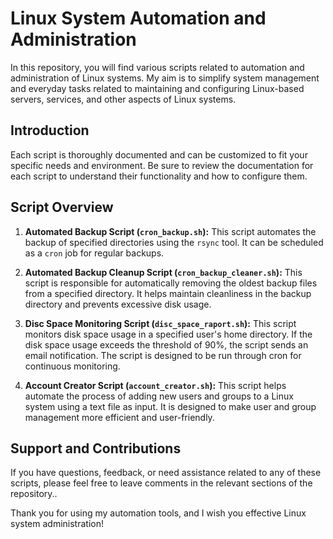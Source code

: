 # Linux System Automation and Administration

In this repository, you will find various scripts related to automation and administration of Linux systems. My aim is to simplify system management and everyday tasks related to maintaining and configuring Linux-based servers, services, and other aspects of Linux systems.

## Introduction

Each script is thoroughly documented and can be customized to fit your specific needs and environment. Be sure to review the documentation for each script to understand their functionality and how to configure them.

## Script Overview

1. **Automated Backup Script (`cron_backup.sh`):** This script automates the backup of specified directories using the `rsync` tool. It can be scheduled as a `cron` job for regular backups.

2. **Automated Backup Cleanup Script (`cron_backup_cleaner.sh`):** This script is responsible for automatically removing the oldest backup files from a specified directory. It helps maintain cleanliness in the backup directory and prevents excessive disk usage.

3. **Disc Space Monitoring Script (`disc_space_raport.sh`):**  This script monitors disk space usage in a specified user's home directory. If the disk space usage exceeds the threshold of 90%, the script sends an email notification. The script is designed to be run through cron for continuous monitoring.

4. **Account Creator Script (`account_creator.sh`):**  This script helps automate the process of adding new users and groups to a Linux system using a text file as input. It is designed to make user and group management more efficient and user-friendly.

## Support and Contributions

If you have questions, feedback, or need assistance related to any of these scripts, please feel free to leave comments in the relevant sections of the repository..

Thank you for using my automation tools, and I wish you effective Linux system administration!
